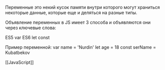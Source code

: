 Переменные это некий кусок памяти внутри которого могут храниться некоторые данные, которые еще и деляться на разные типы.

Объявление переменных в JS имеет 3 способа и объявляются они через ключевые слова:

ES5
	var
ES6	
	let
	const


Пример переменной:
	var name = 'Nurdin'
	let age = 18
	const serName = Kubatbekov


[[JavaScript]]